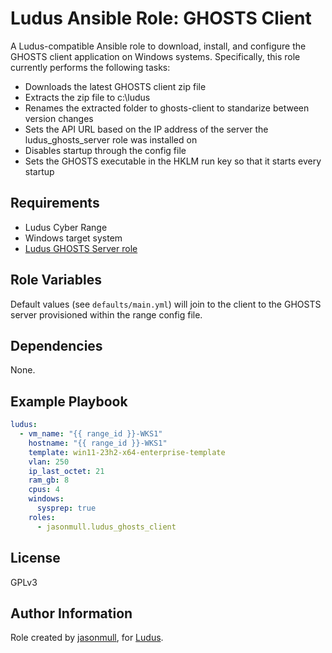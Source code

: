 # Ludus Ansible Role: GHOSTS Client

A Ludus-compatible Ansible role to download, install, and configure the GHOSTS client application on Windows systems.  Specifically, this role currently performs the following tasks:
 - Downloads the latest GHOSTS client zip file
 - Extracts the zip file to c:\ludus
 - Renames the extracted folder to ghosts-client to standarize between version changes
 - Sets the API URL based on the IP address of the server the ludus_ghosts_server role was installed on
 - Disables startup through the config file
 - Sets the GHOSTS executable in the HKLM run key so that it starts every startup

## Requirements

- Ludus Cyber Range
- Windows target system
- [Ludus GHOSTS Server role](https://github.com/frack113/ludus_ghosts_server/)


## Role Variables

Default values (see `defaults/main.yml`) will join to the client to the GHOSTS server provisioned within the range config file.

## Dependencies

None.

## Example Playbook

```yaml
ludus:
  - vm_name: "{{ range_id }}-WKS1"
    hostname: "{{ range_id }}-WKS1"
    template: win11-23h2-x64-enterprise-template
    vlan: 250
    ip_last_octet: 21
    ram_gb: 8
    cpus: 4
    windows:
      sysprep: true
    roles:
      - jasonmull.ludus_ghosts_client
```

## License

GPLv3

## Author Information

Role created by [jasonmull](https://github.com/jasonmull), for [Ludus](https://ludus.cloud/).
